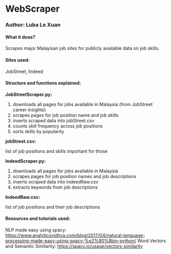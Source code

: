 # WebScraper
### Author: Luba Le Xuan
#### What it does?
Scrapes major Malayisan job sites for publicly available data on job skills.
#### Sites used:
JobStreet, Indeed
#### Structure and functions explained:
__JobStreetScraper.py:__
1. downloads all pages for jobs available in Malaysia (from JobStreet career insights)
2. scrapes pages for job position name and job skills
3. inserts scraped data into jobStreet.csv
4. counts skill frequency across job positions
5. sorts skills by popularity

__jobStreet.csv:__

list of job positions and skills important for those

__IndeedScraper.py:__
1. downloads all pages for jobs available in Malaysia
2. scrapes pages for job position names and job descriptions
3. inserts scraped data into indeedRaw.csv
4. extracts keywords from job descriptions

__IndeedRaw.csv:__

list of job positions and their job descriptions

#### Resources and tutorials used:
NLP made easy using spacy: https://www.analyticsvidhya.com/blog/2017/04/natural-language-processing-made-easy-using-spacy-%e2%80%8bin-python/
Word Vectors and Semantic Similarity:
https://spacy.io/usage/vectors-similarity